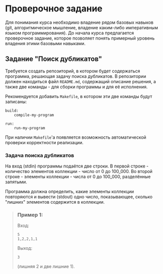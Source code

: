# Проверочное задание

Для понимания курса необходимо владение рядом базовых навыков 
(git, алгоритмическое мышление,
владение каким-либо императивным языком программирования).
До начала курса предлагается проверочное задание, 
которое позволяет понять примерный уровень владения этими базовыми навыками.

## Задание "Поиск дубликатов"

Требуется создать репозиторий, в котором будет содержаться программа, решающая задачу поиска дубликатов. 
В репозитории должен находиться файл `README.md`, содержащий описание решения, а также две команды - 
для сборки программы и для её исполнения.

Рекомендуется добавить `Makefile`, в котором эти две команды будут записаны:
```
build:
	compile-my-program

run:
	run-my-program
```
При наличии `Makefile`'а появляется возможность автоматической проверки корректности реализации.

### Задача поиска дубликатов

На вход (stdin) программы подаётся две строки.
В первой строке - количество элементов коллекции - число от 0 до 100_000.
Во второй строке - элементы коллекции - числа от 0 до 100_000, разделённые запятыми.

Программа должна определить, какие элементы коллекции повторяются и вывести (stdout) одно число, показывающее, сколько "лишних" элементов содержится в коллекции.

> ### Пример 1:
>
> Вход:
> ```
> 5
> 1,2,2,1,1
> ```
> Выход:
> ```
> 3
> ```
> (лишняя 2 и две лишние 1).

